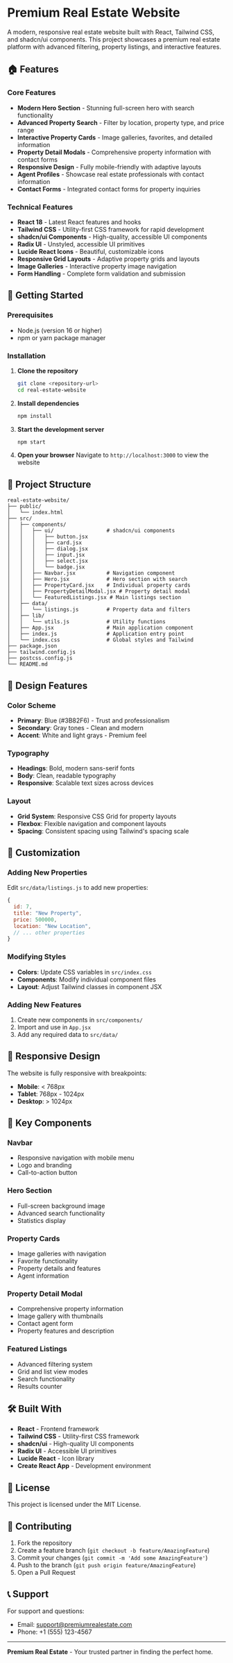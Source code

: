# Premium Real Estate Website

A modern, responsive real estate website built with React, Tailwind CSS, and shadcn/ui components. This project showcases a premium real estate platform with advanced filtering, property listings, and interactive features.

## 🏠 Features

### Core Features
- **Modern Hero Section** - Stunning full-screen hero with search functionality
- **Advanced Property Search** - Filter by location, property type, and price range
- **Interactive Property Cards** - Image galleries, favorites, and detailed information
- **Property Detail Modals** - Comprehensive property information with contact forms
- **Responsive Design** - Fully mobile-friendly with adaptive layouts
- **Agent Profiles** - Showcase real estate professionals with contact information
- **Contact Forms** - Integrated contact forms for property inquiries

### Technical Features
- **React 18** - Latest React features and hooks
- **Tailwind CSS** - Utility-first CSS framework for rapid development
- **shadcn/ui Components** - High-quality, accessible UI components
- **Radix UI** - Unstyled, accessible UI primitives
- **Lucide React Icons** - Beautiful, customizable icons
- **Responsive Grid Layouts** - Adaptive property grids and layouts
- **Image Galleries** - Interactive property image navigation
- **Form Handling** - Complete form validation and submission

## 🚀 Getting Started

### Prerequisites
- Node.js (version 16 or higher)
- npm or yarn package manager

### Installation

1. **Clone the repository**
   ```bash
   git clone <repository-url>
   cd real-estate-website
   ```

2. **Install dependencies**
   ```bash
   npm install
   ```

3. **Start the development server**
   ```bash
   npm start
   ```

4. **Open your browser**
   Navigate to `http://localhost:3000` to view the website

## 📁 Project Structure

```
real-estate-website/
├── public/
│   └── index.html
├── src/
│   ├── components/
│   │   ├── ui/                 # shadcn/ui components
│   │   │   ├── button.jsx
│   │   │   ├── card.jsx
│   │   │   ├── dialog.jsx
│   │   │   ├── input.jsx
│   │   │   ├── select.jsx
│   │   │   └── badge.jsx
│   │   ├── Navbar.jsx          # Navigation component
│   │   ├── Hero.jsx            # Hero section with search
│   │   ├── PropertyCard.jsx    # Individual property cards
│   │   ├── PropertyDetailModal.jsx # Property detail modal
│   │   └── FeaturedListings.jsx # Main listings section
│   ├── data/
│   │   └── listings.js         # Property data and filters
│   ├── lib/
│   │   └── utils.js            # Utility functions
│   ├── App.jsx                 # Main application component
│   ├── index.js                # Application entry point
│   └── index.css               # Global styles and Tailwind
├── package.json
├── tailwind.config.js
├── postcss.config.js
└── README.md
```

## 🎨 Design Features

### Color Scheme
- **Primary**: Blue (#3B82F6) - Trust and professionalism
- **Secondary**: Gray tones - Clean and modern
- **Accent**: White and light grays - Premium feel

### Typography
- **Headings**: Bold, modern sans-serif fonts
- **Body**: Clean, readable typography
- **Responsive**: Scalable text sizes across devices

### Layout
- **Grid System**: Responsive CSS Grid for property layouts
- **Flexbox**: Flexible navigation and component layouts
- **Spacing**: Consistent spacing using Tailwind's spacing scale

## 🔧 Customization

### Adding New Properties
Edit `src/data/listings.js` to add new properties:

```javascript
{
  id: 7,
  title: "New Property",
  price: 500000,
  location: "New Location",
  // ... other properties
}
```

### Modifying Styles
- **Colors**: Update CSS variables in `src/index.css`
- **Components**: Modify individual component files
- **Layout**: Adjust Tailwind classes in component JSX

### Adding New Features
1. Create new components in `src/components/`
2. Import and use in `App.jsx`
3. Add any required data to `src/data/`

## 📱 Responsive Design

The website is fully responsive with breakpoints:
- **Mobile**: < 768px
- **Tablet**: 768px - 1024px
- **Desktop**: > 1024px

## 🎯 Key Components

### Navbar
- Responsive navigation with mobile menu
- Logo and branding
- Call-to-action button

### Hero Section
- Full-screen background image
- Advanced search functionality
- Statistics display

### Property Cards
- Image galleries with navigation
- Favorite functionality
- Property details and features
- Agent information

### Property Detail Modal
- Comprehensive property information
- Image gallery with thumbnails
- Contact agent form
- Property features and description

### Featured Listings
- Advanced filtering system
- Grid and list view modes
- Search functionality
- Results counter

## 🛠️ Built With

- **React** - Frontend framework
- **Tailwind CSS** - Utility-first CSS framework
- **shadcn/ui** - High-quality UI components
- **Radix UI** - Accessible UI primitives
- **Lucide React** - Icon library
- **Create React App** - Development environment

## 📄 License

This project is licensed under the MIT License.

## 🤝 Contributing

1. Fork the repository
2. Create a feature branch (`git checkout -b feature/AmazingFeature`)
3. Commit your changes (`git commit -m 'Add some AmazingFeature'`)
4. Push to the branch (`git push origin feature/AmazingFeature`)
5. Open a Pull Request

## 📞 Support

For support and questions:
- Email: support@premiumrealestate.com
- Phone: +1 (555) 123-4567

---

**Premium Real Estate** - Your trusted partner in finding the perfect home. 